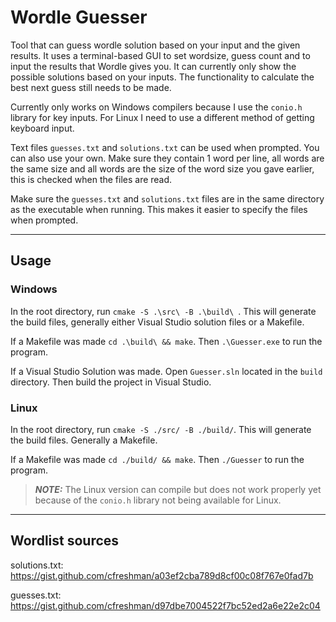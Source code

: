 # Wordle Guesser
Tool that can guess wordle solution based on your input and the given results.
It uses a terminal-based GUI to set wordsize, guess count and to input the results that Wordle gives you.
It can currently only show the possible solutions based on your inputs. The functionality to calculate the best next guess still needs to be made.

Currently only works on Windows compilers because I use the `conio.h` library for key inputs. For Linux I need to use a different method of getting keyboard input.

Text files `guesses.txt` and `solutions.txt` can be used when prompted. You can also use your own.
Make sure they contain 1 word per line, all words are the same size and all words are the size of the word size you gave earlier, this is checked when the files are read.

Make sure the `guesses.txt` and `solutions.txt` files are in the same directory as the executable when running. This makes it easier to specify the files when prompted.

---
## Usage
### Windows
In the root directory, run `cmake -S .\src\ -B .\build\ `. This will generate the build files, generally either Visual Studio solution files or a Makefile.

If a Makefile was made `cd .\build\ && make`. Then `.\Guesser.exe` to run the program.

If a Visual Studio Solution was made. Open `Guesser.sln` located in the `build` directory. Then build the project in Visual Studio.
### Linux
In the root directory, run `cmake -S ./src/ -B ./build/`. This will generate the build files. Generally a Makefile.

If a Makefile was made `cd ./build/ && make`. Then `./Guesser` to run the program.
> **_NOTE:_**  The Linux version can compile but does not work properly yet because of the `conio.h` library not being available for Linux.

---
## Wordlist sources
solutions.txt: https://gist.github.com/cfreshman/a03ef2cba789d8cf00c08f767e0fad7b

guesses.txt: https://gist.github.com/cfreshman/d97dbe7004522f7bc52ed2a6e22e2c04
